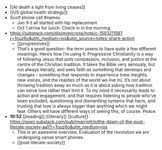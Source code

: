 - [[At death a light from living ceases]]
- [[US global health strategy]]
- Scott phone call #names
	- Jan 9 it all started with hip replacement
	- Oct 1 arrive for lunch. Check in in the morning.
- https://substack.com/@simonjcross/note/c-159321156?r=1ouz6o&utm_medium=ios&utm_source=notes-share-action
	- [[progressives]]
	- That’s a good question- the term seems to have quite a few different meanings. Here’s how I’m using it: Progressive Christianity is a way of following Jesus that puts compassion, inclusion, and justice at the centre of the Christian tradition. It takes the Bible very seriously, but not always literally, and sees faith as something that develops and changes - something that responds to experience (new insights, new voices, and the realities of the world we live in). It’s not about throwing tradition away so much as it is about asking how tradition can serve love rather than limit it. To my mind it necessarily leads to action and engagement, and that requires listening to people who’ve been excluded, questioning and dismantling systems that harm, and trusting that love is always bigger than anything which we might fear. Others will have different ways of seeing this, of course. Peace.
- **10:52** [[reading]] [[literacy]] [[culture]] :  https://open.substack.com/pub/jmarriott/p/the-dawn-of-the-post-literate-society-aa1?r=1ouz6o&utm_medium=ios
	- This is an awesome overview. Evaluation of the revolution we are undergoing sense smart phones.
	- [[post-literate-society]]